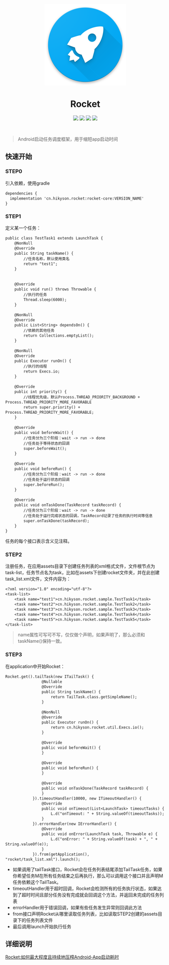 <p align="center">
  <img src="ART/web_hi_res_512.png" width="256" height="256" />
</p>

<h1 align="center">Rocket</h1>
<p align="center">
<a href="https://travis-ci.org/Kyson/Rocket" target="_blank"><img src="https://travis-ci.org/Kyson/Rocket.svg?branch=master"></img></a>
<a href="https://oss.sonatype.org/content/repositories/releases/cn/hikyson/rocket/rocket-core/" target="_blank"><img src="https://img.shields.io/maven-central/v/cn.hikyson.rocket/rocket-core-brightgreen.svg"></img></a>
<a href="https://jitpack.io/#Kyson/Rocket" target="_blank"><img src="https://jitpack.io/v/Kyson/Rocket.svg"></img></a>
<a href="LICENSE" target="_blank"><img src="http://img.shields.io/badge/license-Apache2.0-brightgreen.svg?style=flat"></img></a>
</p>
<br/>

> Android启动任务调度框架，用于缩短app启动时间

## 快速开始

### STEP0

引入依赖，使用gradle

```
dependencies {
  implementation 'cn.hikyson.rocket:rocket-core:VERSION_NAME'
}
```

### STEP1

定义某一个任务：

```
public class TestTask1 extends LaunchTask {
    @NonNull
    @Override
    public String taskName() {
        //任务名称，默认使用类名
        return "test1";
    }


    @Override
    public void run() throws Throwable {
        //执行的任务
        Thread.sleep(6000);
    }

    @NonNull
    @Override
    public List<String> dependsOn() {
        //依赖的其他任务
        return Collections.emptyList();
    }

    @NonNull
    @Override
    public Executor runOn() {
        //执行的线程
        return Execs.io;
    }

    @Override
    public int priority() {
        //线程优先级，默认Process.THREAD_PRIORITY_BACKGROUND + Process.THREAD_PRIORITY_MORE_FAVORABLE
        return super.priority() + Process.THREAD_PRIORITY_MORE_FAVORABLE;
    }

    @Override
    public void beforeWait() {
        //任务分为三个阶段：wait -> run -> done 
        //任务处于等待状态的回调
        super.beforeWait();
    }

    @Override
    public void beforeRun() {
        //任务分为三个阶段：wait -> run -> done 
        //任务处于运行状态的回调
        super.beforeRun();
    }

    @Override
    public void onTaskDone(TaskRecord taskRecord) {
        //任务分为三个阶段：wait -> run -> done 
        //任务处于运行完成状态的回调，TaskRecord记录了任务的执行时间等信息
        super.onTaskDone(taskRecord);
    }
}
```

任务的每个接口表示含义见注释。

### STEP2

注册任务，在应用assets目录下创建任务列表的xml格式文件，文件根节点为task-list，任务节点名为task，比如在assets下创建rocket文件夹，并在此创建task_list.xml文件，文件内容为：

```
<?xml version="1.0" encoding="utf-8"?>
<task-list>
    <task name="test1">cn.hikyson.rocket.sample.TestTask1</task>
    <task name="test2">cn.hikyson.rocket.sample.TestTask2</task>
    <task name="test3">cn.hikyson.rocket.sample.TestTask3</task>
    <task name="test4">cn.hikyson.rocket.sample.TestTask4</task>
    <task name="test5">cn.hikyson.rocket.sample.TestTask5</task>
</task-list>
```

> name属性可写可不写，仅仅做个声明，如果声明了，那么必须和taskName()保持一致。

### STEP3


在application中开始Rocket：

```
Rocket.get().tailTask(new ITailTask() {
                @Nullable
                @Override
                public String taskName() {
                    return TailTask.class.getSimpleName();
                }

                @NonNull
                @Override
                public Executor runOn() {
                    return cn.hikyson.rocket.util.Execs.io();
                }

                @Override
                public void beforeWait() {
                }

                @Override
                public void beforeRun() {
                }

                @Override
                public void onTaskDone(TaskRecord taskRecord) {
                }
            }).timeoutHandler(10000, new ITimeoutHandler() {
                @Override
                public void onTimeout(List<LaunchTask> timeoutTasks) {
                    L.d("onTimeout: " + String.valueOf(timeoutTasks));
                }
            }).errorHandler(new IErrorHandler() {
                @Override
                public void onError(LaunchTask task, Throwable e) {
                    L.d("onError: " + String.valueOf(task) + ", " + String.valueOf(e));
                }
            }).from(getApplication(), "rocket/task_list.xml").launch();
```

 - 如果调用了tailTask接口，Rocket会在任务列表结尾添加TailTask任务，如果你希望任务M在所有任务结束之后再执行，那么可以调用这个接口并且声明M任务依赖这个TailTask。
- timeoutHandler用于超时回调，Rocket会检测所有的任务执行状态，如果达到了超时时间且部分任务没有完成就会回调这个方法，并返回未完成的任务列表
- errorHandler用于错误回调，如果有些任务发生异常则回调此方法
- from接口声明Rocket从哪里读取任务列表，比如读取STEP2创建的assets目录下的任务列表文件
- 最后调用launch开始执行任务

## 详细说明

[Rocket:如何最大程度且持续地压榨Android-App启动耗时](https://github.com/Kyson/Rocket/blob/master/Rocket-%E5%A6%82%E4%BD%95%E6%9C%80%E5%A4%A7%E7%A8%8B%E5%BA%A6%E4%B8%94%E6%8C%81%E7%BB%AD%E5%9C%B0%E5%8E%8B%E6%A6%A8Android-App%E5%90%AF%E5%8A%A8%E8%80%97%E6%97%B6.md)